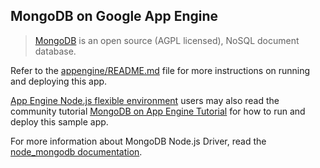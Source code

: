 ## MongoDB on Google App Engine

> [MongoDB][1] is an open source (AGPL licensed), NoSQL document database.

Refer to the [appengine/README.md](../README.md) file for more instructions on
running and deploying this app.

[App Engine Node.js flexible environment][2] users may also read the community
tutorial [MongoDB on App Engine Tutorial][3] for how to run and deploy this
sample app.

For more information about MongoDB Node.js Driver, read the [node_mongodb documentation][4].

[1]: http://mongodb.org/
[2]: https://cloud.google.com/appengine/docs/flexible/nodejs
[3]: https://cloud.google.com/nodejs/resources/databases/mongodb
[4]: http://mongodb.github.io/node-mongodb-native/
